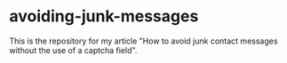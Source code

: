 avoiding-junk-messages
======================

This is the repository for my article "How to avoid junk contact messages without the use of a captcha field".
